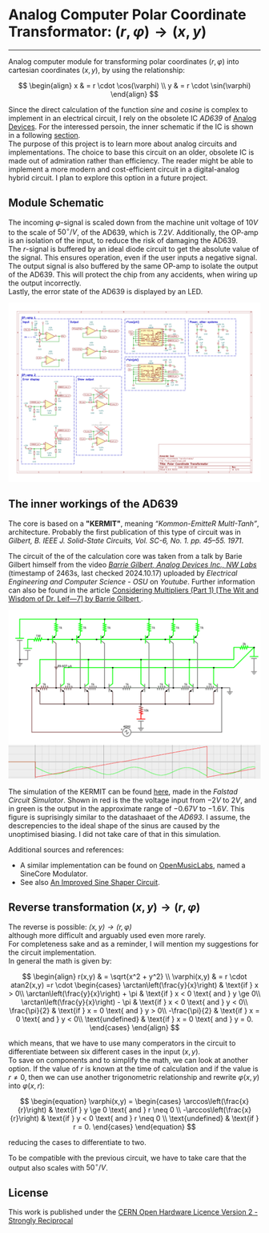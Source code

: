 # Analog Computer Polar Coordinate Transformator: $(r,\varphi) \rightarrow (x,y)$
---

Analog computer module for transforming polar coordinates $(r,\varphi)$ into cartesian coordinates $(x,y)$, by using the relationship:

$$
\begin{align}
  x & = r \cdot \cos(\varphi) \\
  y & = r \cdot \sin(\varphi)
\end{align}
$$

Since the direct calculation of the function _sine_ and _cosine_ is complex to implement in an electrical circuit, I rely on the obsolete IC *AD639* of [Analog Devices](https://www.analog.com/en/products/ad639.html#part-details). For the interessed persoin, the inner schematic if the IC is shown in a following [section](#the-inner-workings-of-the-ad639).\
The purpose of this project is to learn more about analog circuits and implementations. The choice to base this circuit on an older, obsolete IC is made out of admiration rather than efficiency. The reader might be able to implement a more modern and cost-efficient circuit in a digital-analog hybrid circuit. I plan to explore this option in a future project.

## Module Schematic

The incoming $\varphi$-signal is scaled down from the machine unit voltage of $10V$ to the scale of $50^\circ/V$, of the AD639, which is $7.2V$. Additionally, the OP-amp is an isolation of the input, to reduce the risk of damaging the AD639.\
The $r$-signal is buffered by an ideal diode circuit to get the absolute value of the signal. This ensures operation, even if the user inputs a negative signal.\
The output signal is also buffered by the same OP-amp to isolate the output of the AD639. This will protect the chip from any accidents, when wiring up the output incorrectly.\
Lastly, the error state of the AD639 is displayed by an LED.


![schematic](Coordinate_Transformer/schematic/schematic-3.png "Circuit implementation of the polar coordinate transformer")


## The inner workings of the AD639

The core is based on a **"KERMIT"**, meaning *“Kommon-EmitteR MultI-Tanh”*, architecture. Probably the first publication of this type of circuit was in _Gilbert, B. IEEE J. Solid-State Circuits, Vol. SC-6, No. 1. pp. 45–55. 1971_.

The circuit of the of the calculation core was taken from a talk by Barie Gilbert himself from the video [_Barrie Gilbert, Analog Devices Inc., NW Labs_](https://youtu.be/sATM6gi7bn8?t=2463) (timestamp of 2463s, last checked 2024.10.17) uploaded by _Electrical Engineering and Computer Science - OSU_ on _Youtube_. Further information can also be found in the article [Considering Multipliers (Part 1) [The Wit and Wisdom of Dr. Leif—7] by Barrie Gilbert ](https://www.analog.com/en/resources/analog-dialogue/articles/considering-multipliers-part-1.html).

![KERMIT](Coordinate_Transformer/schematic/Falstadt_KERMIT.png "KERMIT circuit")

The simulation of the KERMIT can be found [here](https://tinyurl.com/256skzmh), made in the _Falstad Circuit Simulator_. Shown in red is the the voltage input from $-2V$ to $2V$, and in green is the output in the approximate range of $-0.67V$ to $-1.6V$. This figure is suprisingly similar to the datashaaet of the _AD693_. I assume, the descrepencies to the ideal shape of the sinus are caused by the unoptimised biasing. I did not take care of that in this simulation.

Additional sources and references:
- A similar implementation can be found on [OpenMusicLabs](http://wiki.openmusiclabs.com/wiki/SineCore), named a SineCore Modulator.
- See also [An Improved Sine Shaper Circuit](https://till.com/articles/sineshaper/).


## Reverse transformation $(x,y) \rightarrow (r,\varphi)$

The reverse is possible: *$(x,y) \rightarrow (r,\varphi)$*\
although more difficult and arguably used even more rarely.\
For completeness sake and as a reminder, I will mention my suggestions for the circuit implementation.\
In general the math is given by:

$$
\begin{align}
  r(x,y) & = \sqrt{x^2 + y^2} \\
  \varphi(x,y) & = r \cdot atan2(x,y) =r \cdot \begin{cases}
  \arctan\left(\frac{y}{x}\right)       & \text{if } x > 0\\
  \arctan\left(\frac{y}{x}\right) + \pi & \text{if } x < 0 \text{ and } y \ge 0\\
  \arctan\left(\frac{y}{x}\right) - \pi & \text{if } x < 0 \text{ and } y < 0\\
  \frac{\pi}{2}                         & \text{if } x = 0 \text{ and } y > 0\\
  -\frac{\pi}{2}                         & \text{if } x = 0 \text{ and } y < 0\\
  \text{undefined}                      & \text{if } x = 0 \text{ and } y = 0.
\end{cases}
\end{align}
$$

which means, that we have to use many comperators in the circuit to differentiate between six different cases in the input $(x,y)$. \
To save on components and to simplify the math, we can look at another option. If the value of $r$ is known at the time of calculation and if the value is $r \neq 0$, then we can use another trigonometric relationship and rewrite $\varphi(x,y)$ into $\varphi(x,r)$:

$$
\begin{equation}
  \varphi(x,y) = \begin{cases}
   \arccos\left(\frac{x}{r}\right) & \text{if } y \ge 0 \text{ and } r \neq 0 \\
  -\arccos\left(\frac{x}{r}\right) & \text{if } y < 0 \text{ and } r \neq 0 \\
   \text{undefined}                & \text{if } r = 0.
\end{cases}
\end{equation}
$$

reducing the cases to differentiate to two.

To be compatible with the previous circuit, we have to take care that the output also scales with $50^\circ/V$.


## License

This work is published under the [CERN Open Hardware Licence Version 2 - Strongly Reciprocal](LICENSE)

